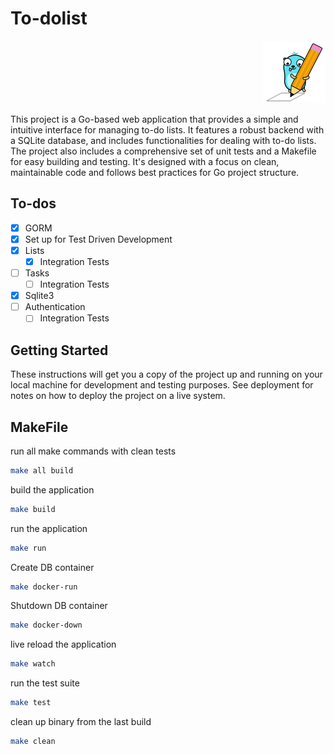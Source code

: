 # To-dolist

<p align="right">
  <img src="./gopher.png" alt="Gopher">
</p>

This project is a Go-based web application that provides a simple and intuitive interface for managing to-do lists. It features a robust backend with a SQLite database, and includes functionalities for dealing with to-do lists. The project also includes a comprehensive set of unit tests and a Makefile for easy building and testing. It's designed with a focus on clean, maintainable code and follows best practices for Go project structure.

## To-dos

- [x] GORM
- [x] Set up for Test Driven Development
- [x] Lists
  - [x] Integration Tests
- [ ] Tasks
  - [ ] Integration Tests
- [x] Sqlite3
- [ ] Authentication
  - [ ] Integration Tests

## Getting Started

These instructions will get you a copy of the project up and running on your local machine for development and testing purposes. See deployment for notes on how to deploy the project on a live system.

## MakeFile

run all make commands with clean tests

```bash
make all build
```

build the application

```bash
make build
```

run the application

```bash
make run
```

Create DB container

```bash
make docker-run
```

Shutdown DB container

```bash
make docker-down
```

live reload the application

```bash
make watch
```

run the test suite

```bash
make test
```

clean up binary from the last build

```bash
make clean
```
